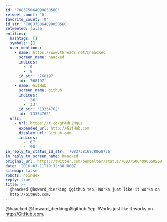 ```yaml
---
id: '708375064090050560'
retweet_count: '0'
favorite_count: '0'
id_str: '708375064090050560'
retweeted: false
entities:
  hashtags: []
  symbols: []
  user_mentions:
    - name: https://www.threads.net/@haacked
      screen_name: haacked
      indices:
        - '0'
        - '8'
      id_str: '768197'
      id: '768197'
    - name: GitHub
      screen_name: github
      indices:
        - '26'
        - '33'
      id_str: '13334762'
      id: '13334762'
  urls:
    - url: https://t.co/gPAdHZMQuz
      expanded_url: http://GitHub.com
      display_url: GitHub.com
      indices:
        - '67'
        - '90'
in_reply_to_status_id_str: '708373816938868736'
in_reply_to_screen_name: haacked
original_url: https://twitter.com/benbalter/status/708375064090050560
date: '2016-03-11T19:32:30.000Z'
sitemap: false
robots: noindex
reply: true
title: >-
  @haacked @howard_dierking @github Yep. Works just like it works on
  http://GitHub.com.
---
```


@haacked @howard_dierking @github Yep. Works just like it works on http://GitHub.com.